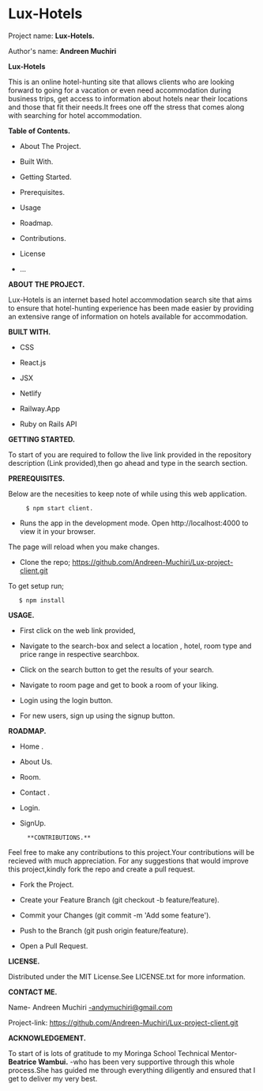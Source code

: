 # Lux-Hotels

Project name: **Lux-Hotels.**

Author's name: **Andreen Muchiri**

**Lux-Hotels**

This is an online hotel-hunting site that allows clients  who are looking forward to going for a vacation or even need accommodation during business trips, get access to information about hotels near their locations and those that fit their needs.It frees one off the stress that comes along with searching for hotel accommodation.

**Table of Contents.**
* About The Project.

* Built With.

* Getting Started.

* Prerequisites.

* Usage

* Roadmap.

* Contributions.

* License

* ...

**ABOUT THE PROJECT.**

Lux-Hotels  is an internet based hotel accommodation search site  that aims to ensure that hotel-hunting experience has been made easier by providing an extensive range of information on hotels available for accommodation.

**BUILT WITH.**

* CSS

* React.js

* JSX

* Netlify

* Railway.App

* Ruby on Rails API

**GETTING STARTED.**

To start of you are required to follow the live link provided in the repository description (Link provided),then go ahead and type in the search section.

**PREREQUISITES.**

Below are the necesities to keep note of while using this web application.

         $ npm start client.

* Runs the app in the development mode.
Open http://localhost:4000 to view it in your browser.

The page will reload when you make changes.

       


 * Clone the repo;
  https://github.com/Andreen-Muchiri/Lux-project-client.git

  To get setup run;

     
       $ npm install 
        
    
    
   
**USAGE.**
* First click on the web link provided,

* Navigate to the search-box and select a location , hotel, room type  and price range in respective searchbox.

* Click on the search button to get the results of your search.

* Navigate to room page and get to book a room of your liking.

* Login using the login button.

* For new users, sign up using the signup button.





**ROADMAP.**

* Home .

* About Us.

* Room.

* Contact .

* Login.

* SignUp.
    
        **CONTRIBUTIONS.**

Feel free to make any contributions to this project.Your contributions will be recieved with much appreciation. For any suggestions that would improve this project,kindly fork the repo and create a pull request.

* Fork the Project.

* Create your Feature Branch (git checkout -b feature/feature).

* Commit your Changes (git commit -m 'Add some feature').

* Push to the Branch (git push origin feature/feature).

* Open a Pull Request.

**LICENSE.**

Distributed under the MIT License.See LICENSE.txt for more information.


**CONTACT ME.**

Name- Andreen Muchiri -andymuchiri@gmail.com

Project-link: https://github.com/Andreen-Muchiri/Lux-project-client.git




**ACKNOWLEDGEMENT.**

To start of is lots of gratitude to my Moringa School Technical Mentor- **Beatrice Wambui.** -who has been very supportive through this whole process.She has guided me through everything diligently and ensured that I get to deliver my very best.




